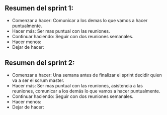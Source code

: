 ## Resumen del sprint 1:
- Comenzar a hacer: Comunicar a los demas lo que vamos a hacer puntualmente.
- Hacer más: Ser mas puntual con las reuniones.
- Continuar haciendo: Seguir con dos reuniones semanales.
- Hacer menos:
- Dejar de hacer:

## Resumen del sprint 2:
- Comenzar a hacer: Una semana antes de finalizar el sprint decidir quien va a ser el scrum master.
- Hacer más: Ser mas puntual con las reuniones, asistencia a las reuniones, comunicar a los demás lo que vamos a hacer puntualmente.
- Continuar haciendo: Seguir con dos reuniones semanales.
- Hacer menos:
- Dejar de hacer:


    
